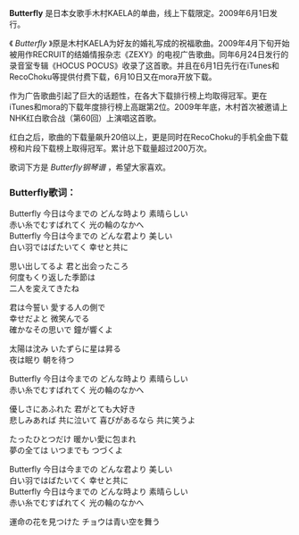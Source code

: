 

**Butterfly** 是日本女歌手木村KAELA的单曲，线上下载限定。2009年6月1日发行。

  
《 _Butterfly_
》原是木村KAELA为好友的婚礼写成的祝福歌曲。2009年4月下旬开始被用作RECRUIT的结婚情报杂志《ZEXY》的电视广告歌曲。同年6月24日发行的录音室专辑《HOCUS
POCUS》收录了这首歌。并且在6月1日先行在iTunes和RecoChoku等提供付费下载，6月10日又在mora开放下载。

  
作为广告歌曲引起了巨大的话题性，在各大下载排行榜上均取得冠军。更在iTunes和mora的下载年度排行榜上高踞第2位。2009年年底，木村首次被邀请上NHK红白歌合战（第60回）上演唱这首歌。

  
红白之后，歌曲的下载量飙升20倍以上，更是同时在RecoChoku的手机全曲下载榜和片段下载榜上取得冠军。累计总下载量超过200万次。

  
歌词下方是 _Butterfly钢琴谱_ ，希望大家喜欢。

### Butterfly歌词：

Butterfly 今日は今までの どんな時より 素晴らしい  
赤い糸でむすばれてく 光の輪のなかへ  
Butterfly 今日は今までの どんな君より 美しい  
白い羽ではばたいてく 幸せと共に

思い出してるよ 君と出会ったころ  
何度もくり返した季節は  
二人を変えてきたね

君は今誓い 愛する人の側で  
幸せだよと 微笑んでる  
確かなその思いで 鐘が響くよ

太陽は沈み いたずらに星は昇る  
夜は眠り 朝を待つ

Butterfly 今日は今までの どんな時より 素晴らしい  
赤い糸でむすばれてく 光の輪のなかへ

優しさにあふれた 君がとても大好き  
悲しみあれば 共に泣いて 喜びがあるなら 共に笑うよ

たったひとつだけ 暖かい愛に包まれ  
夢の全ては いつまでも つづくよ

Butterfly 今日は今までの どんな君より 美しい  
白い羽ではばたいてく 幸せと共に  
Butterfly 今日は今までの どんな時より 素晴らしい  
赤い糸でむすばれてく 光の輪のなかへ

運命の花を見つけた チョウは青い空を舞う

